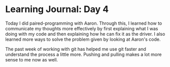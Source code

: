 # Learning Journal: Day 4

Today I did paired-programming with Aaron. Through this, I learned how to communicate my thoughts more effectively by first explaining what I was doing with my code and then explaining how he can fix it as the driver. I also learned more ways to solve the problem given by looking at Aaron's code.

The past week of working with git has helped me use git faster and understand the process a little more. Pushing and pulling makes a lot more sense to me now as well.
